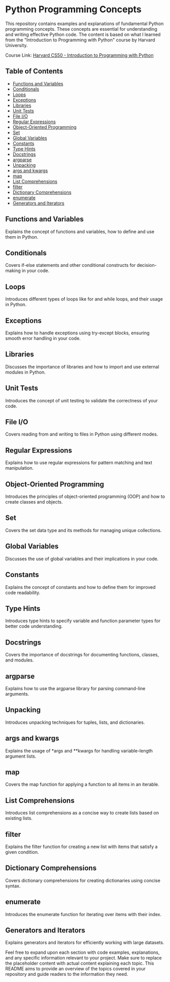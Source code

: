 # Python Programming Concepts

This repository contains examples and explanations of fundamental Python programming concepts. These concepts are essential for understanding and writing effective Python code. The content is based on what I learned from the "Introduction to Programming with Python" course by Harvard University.

Course Link: [Harvard CS50 - Introduction to Programming with Python](https://cs50.harvard.edu/python/2022/)

## Table of Contents

- [Functions and Variables](#functions-and-variables)
- [Conditionals](#conditionals)
- [Loops](#loops)
- [Exceptions](#exceptions)
- [Libraries](#libraries)
- [Unit Tests](#unit-tests)
- [File I/O](#file-io)
- [Regular Expressions](#regular-expressions)
- [Object-Oriented Programming](#object-oriented-programming)
- [Set](#set)
- [Global Variables](#global-variables)
- [Constants](#constants)
- [Type Hints](#type-hints)
- [Docstrings](#docstrings)
- [argparse](#argparse)
- [Unpacking](#unpacking)
- [args and kwargs](#args-and-kwargs)
- [map](#map)
- [List Comprehensions](#list-comprehensions)
- [filter](#filter)
- [Dictionary Comprehensions](#dictionary-comprehensions)
- [enumerate](#enumerate)
- [Generators and Iterators](#generators-and-iterators)

## Functions and Variables

Explains the concept of functions and variables, how to define and use them in Python.

## Conditionals

Covers if-else statements and other conditional constructs for decision-making in your code.

## Loops

Introduces different types of loops like for and while loops, and their usage in Python.

## Exceptions

Explains how to handle exceptions using try-except blocks, ensuring smooth error handling in your code.

## Libraries

Discusses the importance of libraries and how to import and use external modules in Python.

## Unit Tests

Introduces the concept of unit testing to validate the correctness of your code.

## File I/O

Covers reading from and writing to files in Python using different modes.

## Regular Expressions

Explains how to use regular expressions for pattern matching and text manipulation.

## Object-Oriented Programming

Introduces the principles of object-oriented programming (OOP) and how to create classes and objects.

## Set

Covers the set data type and its methods for managing unique collections.

## Global Variables

Discusses the use of global variables and their implications in your code.

## Constants

Explains the concept of constants and how to define them for improved code readability.

## Type Hints

Introduces type hints to specify variable and function parameter types for better code understanding.

## Docstrings

Covers the importance of docstrings for documenting functions, classes, and modules.

## argparse

Explains how to use the argparse library for parsing command-line arguments.

## Unpacking

Introduces unpacking techniques for tuples, lists, and dictionaries.

## args and kwargs

Explains the usage of *args and **kwargs for handling variable-length argument lists.

## map

Covers the map function for applying a function to all items in an iterable.

## List Comprehensions

Introduces list comprehensions as a concise way to create lists based on existing lists.

## filter

Explains the filter function for creating a new list with items that satisfy a given condition.

## Dictionary Comprehensions

Covers dictionary comprehensions for creating dictionaries using concise syntax.

## enumerate

Introduces the enumerate function for iterating over items with their index.

## Generators and Iterators

Explains generators and iterators for efficiently working with large datasets.

Feel free to expand upon each section with code examples, explanations, and any specific information relevant to your project. Make sure to replace the placeholder content with actual content explaining each topic. This README aims to provide an overview of the topics covered in your repository and guide readers to the information they need.



